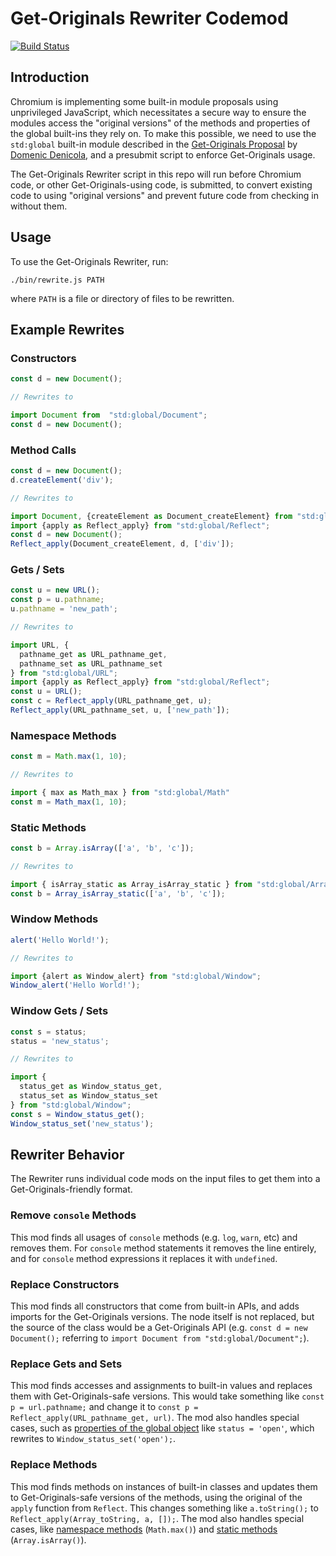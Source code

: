 # Get-Originals Rewriter Codemod

[![Build Status](https://travis-ci.com/jackbsteinberg/get-originals-rewriter.svg?branch=master)](https://travis-ci.com/jackbsteinberg/get-originals-rewriter)

## Introduction

Chromium is implementing some built-in module proposals using unprivileged JavaScript,
which necessitates a secure way to ensure the modules access the "original versions"
of the methods and properties of the global built-ins they rely on.
To make this possible, we need to use the `std:global` built-in module described in the 
[Get-Originals Proposal](https://github.com/domenic/get-originals) by [Domenic Denicola](https://github.com/domenic),
and a presubmit script to enforce Get-Originals usage.

The Get-Originals Rewriter script in this repo will run before Chromium code,
or other Get-Originals-using code, is submitted,
to convert existing code to using "original versions" and prevent future code from checking in without them.

## Usage

To use the Get-Originals Rewriter, run:

```
./bin/rewrite.js PATH
```

where `PATH` is a file or directory of files to be rewritten.

## Example Rewrites

### Constructors

```js
const d = new Document();

// Rewrites to

import Document from  "std:global/Document";
const d = new Document();
```


### Method Calls
```js
const d = new Document();
d.createElement('div');

// Rewrites to

import Document, {createElement as Document_createElement} from "std:global/Document";
import {apply as Reflect_apply} from "std:global/Reflect";
const d = new Document();
Reflect_apply(Document_createElement, d, ['div']);
```

### Gets / Sets
```js
const u = new URL();
const p = u.pathname;
u.pathname = 'new_path';

// Rewrites to

import URL, {
  pathname_get as URL_pathname_get,
  pathname_set as URL_pathname_set
} from "std:global/URL";
import {apply as Reflect_apply} from "std:global/Reflect";
const u = URL();
const c = Reflect_apply(URL_pathname_get, u);
Reflect_apply(URL_pathname_set, u, ['new_path']);
```

### Namespace Methods
```js
const m = Math.max(1, 10);

// Rewrites to

import { max as Math_max } from "std:global/Math"
const m = Math_max(1, 10);
```

### Static Methods
```js
const b = Array.isArray(['a', 'b', 'c']);

// Rewrites to

import { isArray_static as Array_isArray_static } from "std:global/Array"
const b = Array_isArray_static(['a', 'b', 'c']);
```

### Window Methods
```js
alert('Hello World!');

// Rewrites to

import {alert as Window_alert} from "std:global/Window";
Window_alert('Hello World!');
```

### Window Gets / Sets
```js
const s = status;
status = 'new_status';

// Rewrites to

import {
  status_get as Window_status_get,
  status_set as Window_status_set
} from "std:global/Window";
const s = Window_status_get();
Window_status_set('new_status');
```

## Rewriter Behavior

The Rewriter runs individual code mods on the input files
to get them into a Get-Originals-friendly format.

### Remove `console` Methods

This mod finds all usages of `console` methods
(e.g. `log`, `warn`, etc) and removes them.
For `console` method statements it removes the line entirely,
and for `console` method expressions it replaces it with `undefined`.

### Replace Constructors

This mod finds all constructors that come from built-in APIs,
and adds imports for the Get-Originals versions.
The node itself is not replaced,
but the source of the class would be a Get-Originals API
(e.g. `const d = new Document();` referring to
`import Document from "std:global/Document";`).

### Replace Gets and Sets

This mod finds accesses and assignments to built-in values
and replaces them with Get-Originals-safe versions.
This would take something like `const p = url.pathname;` and change it to
`const p = Reflect_apply(URL_pathname_get, url)`.
The mod also handles special cases,
such as [properties of the global object](#Window-Gets-/-Sets)
like `status = 'open'`,
which rewrites to `Window_status_set('open');`.

### Replace Methods

This mod finds methods on instances of built-in classes and updates them to
Get-Originals-safe versions of the methods,
using the original of the `apply` function from `Reflect`.
This changes something like `a.toString();` to 
`Reflect_apply(Array_toString, a, []);`.
The mod also handles special cases,
like [namespace methods](#Namespace-Methods) (`Math.max()`)
and [static methods](#Static-Methods) (`Array.isArray()`).

